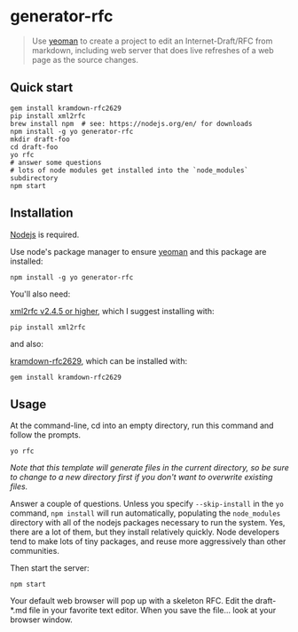 # generator-rfc

> Use [yeoman][] to create a project to edit an Internet-Draft/RFC from
> markdown, including web server that does live refreshes of a web page as
> the source changes.

[yeoman]: http://yeoman.io/

## Quick start

```
gem install kramdown-rfc2629
pip install xml2rfc
brew install npm  # see: https://nodejs.org/en/ for downloads
npm install -g yo generator-rfc
mkdir draft-foo
cd draft-foo
yo rfc
# answer some questions
# lots of node modules get installed into the `node_modules` subdirectory
npm start
```

## Installation
[Nodejs](https://nodejs.org/en/) is required.

Use node's package manager to ensure [yeoman][] and this package are installed:

```
npm install -g yo generator-rfc
```

You'll also need:

[xml2rfc v2.4.5 or higher](https://pypi.python.org/pypi/xml2rfc), which I
suggest installing with:

```
pip install xml2rfc
```

and also:

[kramdown-rfc2629](https://github.com/cabo/kramdown-rfc2629), which can be
installed with:

```
gem install kramdown-rfc2629
```

## Usage

At the command-line, cd into an empty directory, run this command and follow
the prompts.

```
yo rfc
```

_Note that this template will generate files in the current directory, so be
sure to change to a new directory first if you don't want to overwrite existing
files._

Answer a couple of questions.  Unless you specify `--skip-install` in the `yo`
command, `npm install` will run automatically, populating the `node_modules`
directory with all of the nodejs packages necessary to run the system.  Yes,
there are a lot of them, but they install relatively quickly.  Node developers
tend to make lots of tiny packages, and reuse more aggressively than other
communities.

Then start the server:

```
npm start
```

Your default web browser will pop up with a skeleton RFC.  Edit the
draft-*.md file in your favorite text editor.  When you save the file...
look at your browser window.
